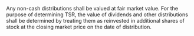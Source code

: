 Any  non-cash  distributions  shall  be  valued  at  fair  market  value.  For  the  purpose  of
determining  TSR,  the  value  of  dividends  and  other  distributions  shall  be  determined  by
treating  them  as  reinvested  in  additional  shares  of  stock  at  the  closing  market  price  on
the date of distribution.